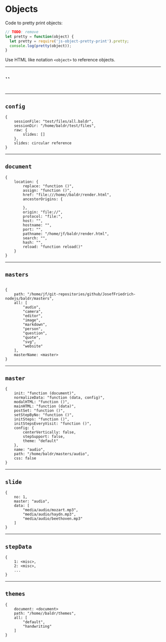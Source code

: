 # Objects

Code to pretty print objects:

```js
// TODO: remove
let pretty = function(object) {
  let pretty = require('js-object-pretty-print').pretty;
  console.log(pretty(object));
}
```

Use HTML like notation `<object>` to reference objects.

------------------------------------------------------------------------

## ``

```

```

------------------------------------------------------------------------

## `config`

```
{
    sessionFile: "test/files/all.baldr",
    sessionDir: "/home/baldr/test/files",
    raw: {
        slides: []
    },
    slides: circular reference
}
```

------------------------------------------------------------------------

## `document`

```
{
    location: {
        replace: "function ()",
        assign: "function ()",
        href: "file:///home//baldr/render.html",
        ancestorOrigins: {

        },
        origin: "file://",
        protocol: "file:",
        host: "",
        hostname: "",
        port: "",
        pathname: "/home/jf/baldr/render.html",
        search: "",
        hash: "",
        reload: "function reload()"
    }
}
```

------------------------------------------------------------------------

## `masters`

```

{
    path: "/home/jf/git-repositories/github/JosefFriedrich-nodejs/baldr/masters",
    all: [
        "audio",
        "camera",
        "editor",
        "image",
        "markdown",
        "person",
        "question",
        "quote",
        "svg",
        "website"
    ],
    masterName: <master>
}

```

------------------------------------------------------------------------

## `master`

```
{
    init: "function (document)",
    normalizeData: "function (data, config)",
    modalHTML: "function ()",
    mainHTML: "function (data)",
    postSet: "function ()",
    setStepByNo: "function ()",
    initSteps: "function ()",
    initStepsEveryVisit: "function ()",
    config: {
        centerVertically: false,
        stepSupport: false,
        theme: "default"
    },
    name: "audio",
    path: "/home/baldr/masters/audio",
    css: false
}
```

------------------------------------------------------------------------

## `slide`

```
{
    no: 1,
    master: "audio",
    data: [
        "media/audio/mozart.mp3",
        "media/audio/haydn.mp3",
        "media/audio/beethoven.mp3"
    ]
}
```

------------------------------------------------------------------------

## `stepData`

```
{
    1: <misc>,
    2: <misc>,
    ...
}
```

------------------------------------------------------------------------

## `themes`

```
{
    document: <document>
    path: "/home//baldr/themes",
    all: [
        "default",
        "handwriting"
    ]
}
```
